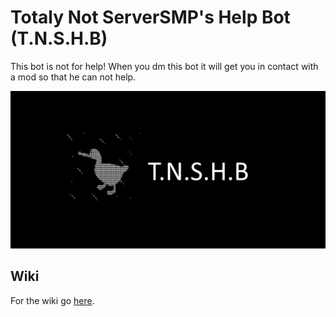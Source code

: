 # Totaly Not ServerSMP's Help Bot (T.N.S.H.B)

This bot is not for help! When you dm this bot it will get you in contact with a mod so that he can not help.

![banner](https://github.com/Prince527GitHub/ServerSMP/blob/web/assets/banner-t.n.s.h.b.png?raw=true)

## Wiki

For the wiki go [here]().
